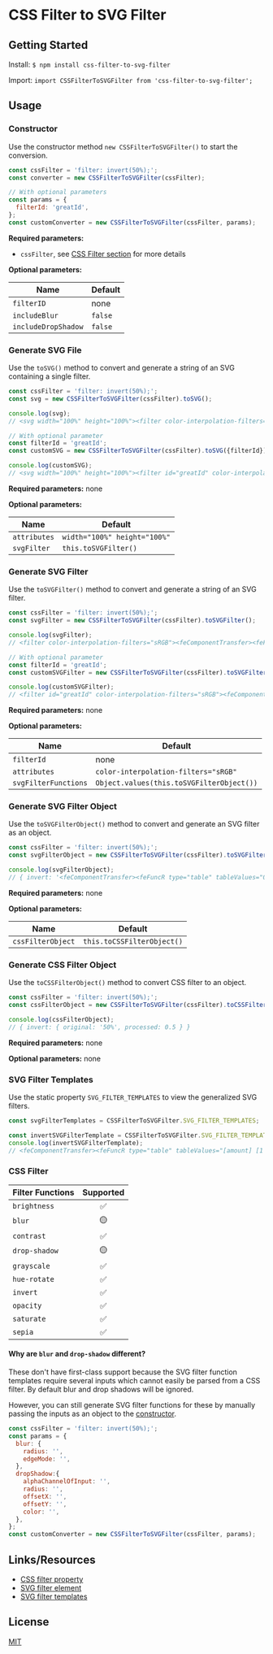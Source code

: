 # CSS Filter to SVG Filter

## Getting Started

Install: `$ npm install css-filter-to-svg-filter`

Import: `import CSSFilterToSVGFilter from 'css-filter-to-svg-filter';`

## Usage

### Constructor

Use the constructor method `new CSSFilterToSVGFilter()` to start the conversion.

```javascript
const cssFilter = 'filter: invert(50%);';
const converter = new CSSFilterToSVGFilter(cssFilter);

// With optional parameters
const params = {
  filterId: 'greatId',
};
const customConverter = new CSSFilterToSVGFilter(cssFilter, params);
```

**Required parameters:**

- `cssFilter`, see [CSS Filter section](#css-filter) for more details

**Optional parameters:**

|Name               |Default|
|-------------------|-------|
|`filterID`         |none   |
|`includeBlur`      |`false`|
|`includeDropShadow`|`false`|

### Generate SVG File

Use the `toSVG()` method to convert and generate a string of an SVG containing a single filter.

```javascript
const cssFilter = 'filter: invert(50%);';
const svg = new CSSFilterToSVGFilter(cssFilter).toSVG();

console.log(svg);
// <svg width="100%" height="100%"><filter color-interpolation-filters="sRGB"><feComponentTransfer><feFuncR type="table" tableValues="0.5 0.5"/><feFuncG type="table" tableValues="0.5 0.5"/><feFuncB type="table" tableValues="0.5 0.5"/></feComponentTransfer></filter></svg>

// With optional parameter
const filterId = 'greatId';
const customSVG = new CSSFilterToSVGFilter(cssFilter).toSVG({filterId});

console.log(customSVG);
// <svg width="100%" height="100%"><filter id="greatId" color-interpolation-filters="sRGB"><feComponentTransfer><feFuncR type="table" tableValues="0.5 0.5"/><feFuncG type="table" tableValues="0.5 0.5"/><feFuncB type="table" tableValues="0.5 0.5"/></feComponentTransfer></filter></svg>
```

**Required parameters:** none

**Optional parameters:**

|Name                |Default                     |
|--------------------|----------------------------|
|`attributes`        |`width="100%" height="100%"`|
|`svgFilter`         |`this.toSVGFilter()`        |

### Generate SVG Filter

Use the `toSVGFilter()` method to convert and generate a string of an SVG filter.

```javascript
const cssFilter = 'filter: invert(50%);';
const svgFilter = new CSSFilterToSVGFilter(cssFilter).toSVGFilter();

console.log(svgFilter);
// <filter color-interpolation-filters="sRGB"><feComponentTransfer><feFuncR type="table" tableValues="0.5 0.5"/><feFuncG type="table" tableValues="0.5 0.5"/><feFuncB type="table" tableValues="0.5 0.5"/></feComponentTransfer></filter>

// With optional parameter
const filterId = 'greatId';
const customSVGFilter = new CSSFilterToSVGFilter(cssFilter).toSVGFilter({filterId});

console.log(customSVGFilter);
// <filter id="greatId" color-interpolation-filters="sRGB"><feComponentTransfer><feFuncR type="table" tableValues="0.5 0.5"/><feFuncG type="table" tableValues="0.5 0.5"/><feFuncB type="table" tableValues="0.5 0.5"/></feComponentTransfer></filter>
```

**Required parameters:** none

**Optional parameters:**

|Name                |Default                                  |
|--------------------|-----------------------------------------|
|`filterId`          |none                                     |
|`attributes`        |`color-interpolation-filters="sRGB"`     |
|`svgFilterFunctions`|`Object.values(this.toSVGFilterObject())`|

### Generate SVG Filter Object

Use the `toSVGFilterObject()` method to convert and generate an SVG filter as an object.

```javascript
const cssFilter = 'filter: invert(50%);';
const svgFilterObject = new CSSFilterToSVGFilter(cssFilter).toSVGFilterObject();

console.log(svgFilterObject);
// { invert: '<feComponentTransfer><feFuncR type="table" tableValues="0.5 0.5"/><feFuncG type="table" tableValues="0.5 0.5"/><feFuncB type="table" tableValues="0.5 0.5"/></feComponentTransfer>' }
```

**Required parameters:** none

**Optional parameters:**

|Name             |Default                   |
|-----------------|--------------------------|
|`cssFilterObject`|`this.toCSSFilterObject()`|

### Generate CSS Filter Object

Use the `toCSSFilterObject()` method to convert CSS filter to an object.

```javascript
const cssFilter = 'filter: invert(50%);';
const cssFilterObject = new CSSFilterToSVGFilter(cssFilter).toCSSFilterObject();

console.log(cssFilterObject);
// { invert: { original: '50%', processed: 0.5 } }
```

**Required parameters:** none

**Optional parameters:** none

### SVG Filter Templates

Use the static property `SVG_FILTER_TEMPLATES` to view the generalized SVG filters.

```javascript
const svgFilterTemplates = CSSFilterToSVGFilter.SVG_FILTER_TEMPLATES;

const invertSVGFilterTemplate = CSSFilterToSVGFilter.SVG_FILTER_TEMPLATES['invert']['template'];
console.log(invertSVGFilterTemplate);
// <feComponentTransfer><feFuncR type="table" tableValues="[amount] [1 - amount]"/><feFuncG type="table" tableValues="[amount] [1 - amount]"/><feFuncB type="table" tableValues="[amount] [1 - amount]"/></feComponentTransfer>'
```

### CSS Filter

|Filter Functions|Supported|
|----------------|:-------:|
|`brightness`    |✅       |
|`blur`          |🟡       |
|`contrast`      |✅       |
|`drop-shadow`   |🟡       |
|`grayscale`     |✅       |
|`hue-rotate`    |✅       |
|`invert`        |✅       |
|`opacity`       |✅       |
|`saturate`      |✅       |
|`sepia`         |✅       |

#### Why are `blur` and `drop-shadow` different?

These don't have first-class support because the SVG filter function templates require several inputs which cannot easily be parsed from a CSS filter. By default blur and drop shadows will be ignored.

However, you can still generate SVG filter functions for these by manually passing the inputs as an object to the [constructor](#constructor).

```javascript
const cssFilter = 'filter: invert(50%);';
const params = {
  blur: {
    radius: '',
    edgeMode: '',
  },
  dropShadow:{
    alphaChannelOfInput: '',
    radius: '',
    offsetX: '',
    offsetY: '',
    color: '',
  },
};
const customConverter = new CSSFilterToSVGFilter(cssFilter, params);
```

## Links/Resources

- [CSS filter property](https://developer.mozilla.org/en-US/docs/Web/CSS/filter)
- [SVG filter element](https://developer.mozilla.org/en-US/docs/Web/SVG/Element/filter)
- [SVG filter templates](https://www.w3.org/TR/filter-effects-1/#FilterPrimitiveRepresentation)

## License

[MIT](LICENSE)
